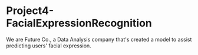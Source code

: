# Project4-FacialExpressionRecognition
We are Future Co., a Data Analysis company that's created a model to assist predicting users' facial expression.
